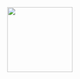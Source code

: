 <!--
**Drk51d3/Drk51d3** is a ✨ _special_ ✨ repository because its `README.md` (this file) appears on your GitHub profile.

Here are some ideas to get you started:

- 🔭 I’m currently working on ...
- 🌱 I’m currently learning ...
- 👯 I’m looking to collaborate on ...
- 🤔 I’m looking for help with ...
- 💬 Ask me about ...
- 📫 How to reach me: ...
- 😄 Pronouns: ...
- ⚡ Fun fact: ...
-->


<img src="https://camo.githubusercontent.com/6dad512e8db79f10e50b2ddb9df6c9a000971a393514b8c5f41115766f9ac482/68747470733a2f2f6d656469612e63612e62616467722e636f6d2f75706c6f6164732f6261646765732f35313331306437352d333232332d343433362d393038382d3862376239613733306663362e706e67" data-canonical-src="https://media.ca.badgr.com/uploads/badges/51310d75-3223-4436-9088-8b7b9a730fc6.png" style="max-width: 100%;" width="150" height="150" align="left">


